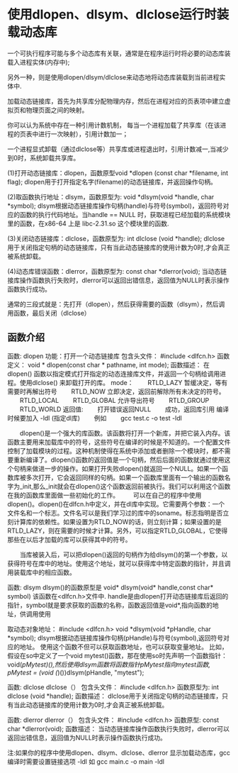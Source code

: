 # 使用dlopen、dlsym、dlclose运行时装载动态库

一个可执行程序可能与多个动态库有关联，通常是在程序运行时将必要的动态库装载入进程实体(内存中);

另外一种，则是使用dlopen/dlsym/dlclose来动态地将动态库装载到当前进程实体中.

加载动态链接库，首先为共享库分配物理内存，然后在进程对应的页表项中建立虚拟页和物理页面之间的映射。

你可以认为系统中存在一种引用计数机制， 每当一个进程加载了共享库（在该进程的页表中进行一次映射），引用计数加一；

一个进程显式卸载（通过dlclose等）共享库或进程退出时，引用计数减一,当减少到0时，系统卸载共享库。

(1)打开动态链接库：dlopen，函数原型void *dlopen (const char *filename, int flag); dlopen用于打开指定名字(filename)的动态链接库，并返回操作句柄。

(2)取函数执行地址：dlsym，函数原型为: void *dlsym(void *handle, char *symbol); dlsym根据动态链接库操作句柄(handle)与符号(symbol)，返回符号对应的函数的执行代码地址。当handle == NULL 时，获取进程已经加载的系统模块里的函数，在x86-64 上是 libc-2.31.so 这个模块里的函数.

(3)关闭动态链接库：dlclose，函数原型为: int dlclose (void *handle); dlclose用于关闭指定句柄的动态链接库，只有当此动态链接库的使用计数为0时,才会真正被系统卸载。

(4)动态库错误函数：dlerror，函数原型为: const char *dlerror(void); 当动态链接库操作函数执行失败时，dlerror可以返回出错信息，返回值为NULL时表示操作函数执行成功。

通常的三段式就是：先打开（dlopen），然后获得需要的函数（dlsym），然后调用函数，最后关闭（dlclose）


## 函数介绍
函数: dlopen
功能：打开一个动态链接库 
包含头文件： #include <dlfcn.h> 
函数定义： void * dlopen(const char * pathname, int mode); 
函数描述： 在dlopen() 函数以指定模式打开指定的动态连接库文件，并返回一个句柄给调用进程。使用dlclose() 来卸载打开的库。 
mode：
　　RTLD_LAZY 暂缓决定，等有需要时再解出符号
　　RTLD_NOW 立即决定，返回前解除所有未决定的符号。 
　　RTLD_LOCAL
　　RTLD_GLOBAL 允许导出符号
　　RTLD_GROUP
　　RTLD_WORLD
返回值: 
　　打开错误返回NULL 
　　成功，返回库引用 
编译时候要加入 -ldl (指定dl库) 
　　例如 
　　gcc test.c -o test -ldl

　　dlopen()是一个强大的库函数。该函数将打开一个新库，并把它装入内存。该函数主要用来加载库中的符号，这些符号在编译的时候是不知道的。一个配置文件控制了加载模块的过程。这种机制使得在系统中添加或者删除一个模块时，都不需要重新编译了。dlopen()函数的返回值是一个句柄，然后后面的函数就通过使用这个句柄来做进一步的操作。如果打开失败dlopen()就返回一个NULL。如果一个函数库被多次打开，它会返回同样的句柄。如果一个函数库里面有一个输出的函数名字为_init,那么_init就会在dlopen()这个函数返回前被执行。我们可以利用这个函数在我的函数库里面做一些初始化的工作。
　　可以在自己的程序中使用 dlopen()。dlopen()在dlfcn.h中定义，并在dl库中实现。它需要两个参数：一个文件名和一个标志。文件名可以是我们学习过的库中的soname。标志指明是否立刻计算库的依赖性。如果设置为RTLD_NOW的话，则立刻计算；如果设置的是RTLD_LAZY，则在需要的时候才计算。另外，可以指定RTLD_GLOBAL，它使得那些在以后才加载的库可以获得其中的符号。

　　当库被装入后，可以把dlopen()返回的句柄作为给dlsym()的第一个参数，以获得符号在库中的地址。使用这个地址，就可以获得库中特定函数的指针，并且调用装载库中的相应函数。


函数: dlsym
dlsym()的函数原型是 void* dlsym(void* handle,const char* symbol) 该函数在<dlfcn.h>文件中.
handle是由dlopen打开动态链接库后返回的指针，symbol就是要求获取的函数的名称，函数返回值是void*,指向函数的地址，供调用使用

取动态对象地址：
#include <dlfcn.h>
void *dlsym(void *pHandle, char *symbol);
dlsym根据动态链接库操作句柄(pHandle)与符号(symbol),返回符号对应的地址。
使用这个函数不但可以获取函数地址，也可以获取变量地址。
比如，假设在so中定义了一个void mytest()函数，那在使用so时先声明一个函数指针：void(*pMytest)(),然后使用dlsym函数将函数指针pMytest指向mytest函数,
pMytest = (void (*)())dlsym(pHandle, "mytest");


函数: dlclose
dlclose（） 包含头文件： #include <dlfcn.h> 
函数原型为: int dlclose (void *handle); 
函数描述： dlclose用于关闭指定句柄的动态链接库，只有当此动态链接库的使用计数为0时,才会真正被系统卸载。


函数: dlerror
dlerror（） 包含头文件： #include <dlfcn.h> 
函数原型: const char *dlerror(void); 
函数描述： 当动态链接库操作函数执行失败时，dlerror可以返回出错信息，返回值为NULL时表示操作函数执行成功。


注:如果你的程序中使用dlopen、dlsym、dlclose、dlerror 显示加载动态库，gcc编译时需要设置链接选项 -ldl
如 gcc main.c -o main -ldl
